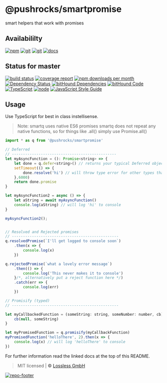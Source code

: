 # @pushrocks/smartpromise

smart helpers that work with promises

## Availabililty

[![npm](https://pushrocks.gitlab.io/assets/repo-button-npm.svg)](https://www.npmjs.com/package/smartq)
[![git](https://pushrocks.gitlab.io/assets/repo-button-git.svg)](https://GitLab.com/pushrocks/smartq)
[![git](https://pushrocks.gitlab.io/assets/repo-button-mirror.svg)](https://github.com/pushrocks/smartq)
[![docs](https://pushrocks.gitlab.io/assets/repo-button-docs.svg)](https://pushrocks.gitlab.io/smartq/)

## Status for master

[![build status](https://GitLab.com/pushrocks/smartq/badges/master/build.svg)](https://GitLab.com/pushrocks/smartq/commits/master)
[![coverage report](https://GitLab.com/pushrocks/smartq/badges/master/coverage.svg)](https://GitLab.com/pushrocks/smartq/commits/master)
[![npm downloads per month](https://img.shields.io/npm/dm/smartq.svg)](https://www.npmjs.com/package/smartq)
[![Dependency Status](https://david-dm.org/pushrocks/smartq.svg)](https://david-dm.org/pushrocks/smartq)
[![bitHound Dependencies](https://www.bithound.io/github/pushrocks/smartq/badges/dependencies.svg)](https://www.bithound.io/github/pushrocks/smartq/master/dependencies/npm)
[![bitHound Code](https://www.bithound.io/github/pushrocks/smartq/badges/code.svg)](https://www.bithound.io/github/pushrocks/smartq)
[![TypeScript](https://img.shields.io/badge/TypeScript-2.x-blue.svg)](https://nodejs.org/dist/latest-v6.x/docs/api/)
[![node](https://img.shields.io/badge/node->=%208.x.x-blue.svg)](https://nodejs.org/dist/latest-v6.x/docs/api/)
[![JavaScript Style Guide](https://img.shields.io/badge/code%20style-standard-brightgreen.svg)](http://standardjs.com/)

## Usage

Use TypeScript for best in class instellisense.

> Note: smartq uses native ES6 promises
> smartq does not repeat any native functions, so for things like .all() simply use Promise.all()

```javascript
import * as q from '@pushrocks/smartpromise'

// Deferred
// -----------------------------------------------
let myAsyncFunction = (): Promise<string> => {
    let done = q.defer<string>() // returns your typical Deferred object
    setTimeout(() => {
        done.resolve('hi') // will throw type error for other types than string as argument ;)
    },6000)
    return done.promise
}

let myAsyncFunction2 = async () => {
    let aString = await myAsyncFunction()
    console.log(aString) // will log 'hi' to console
}

myAsyncFunction2();


// Resolved and Rejected promises
// ------------------------------------------------
q.resolvedPromise(`I'll get logged to console soon`)
    .then(x => {
        console.log(x)
    })

q.rejectedPromise(`what a lovely error message`)
    .then(() => {
        console.log('This never makes it to console')
    }/*, alternatively put a reject function here */)
    .catch(err => {
        console.log(err)
    })

// Promisify (typed)
// ------------------------------------------------

let myCallbackedFunction = (someString: string, someNumber: number, cb) => {
    cb(null, someString)
}

let myPromisedFunction = q.promisify(myCallbackFunction)
myPromisedFunction('helloThere', 2).then(x => {
    console.log(x) // will log 'helloThere' to console
})
```

For further information read the linked docs at the top of this README.

> MIT licensed | **&copy;** [Lossless GmbH](https://lossless.gmbh)

[![repo-footer](https://pushrocks.gitlab.io/assets/repo-footer.svg)](https://push.rocks)

